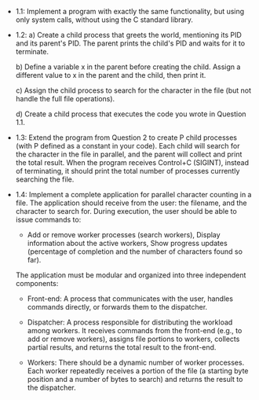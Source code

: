 - 1.1: Implement a program with exactly the same functionality, but using only system calls, without using the C standard library.

- 1.2:
  a) Create a child process that greets the world, mentioning its PID and its parent's PID.
           The parent prints the child's PID and waits for it to terminate.

  b) Define a variable x in the parent before creating the child.
  Assign a different value to x in the parent and the child, then print it.
  
  c) Assign the child process to search for the character in the file (but not handle the full file operations).

  d) Create a child process that executes the code you wrote in Question 1.1.

- 1.3:
  Extend the program from Question 2 to create P child processes (with P defined as a constant in your code).
  Each child will search for the character in the file in parallel, and the parent will collect and print the total result.
  When the program receives Control+C (SIGINT), instead of terminating, it should print the total number of processes currently searching the file.

- 1.4:
  Implement a complete application for parallel character counting in a file.
  The application should receive from the user: the filename, and the character to search for.
  During execution, the user should be able to issue commands to:

  - Add or remove worker processes (search workers), Display information about the active workers,
    Show progress updates (percentage of completion and the number of characters found so far).

  The application must be modular and organized into three independent components:

  - Front-end:
  A process that communicates with the user, handles commands directly, or forwards them to the dispatcher.

  - Dispatcher:
  A process responsible for distributing the workload among workers.
  It receives commands from the front-end (e.g., to add or remove workers), assigns file portions to workers, collects partial results, and returns the total         result to the front-end.

  - Workers:
  There should be a dynamic number of worker processes.
  Each worker repeatedly receives a portion of the file (a starting byte position and a number of bytes to search) and returns the result to the dispatcher.
